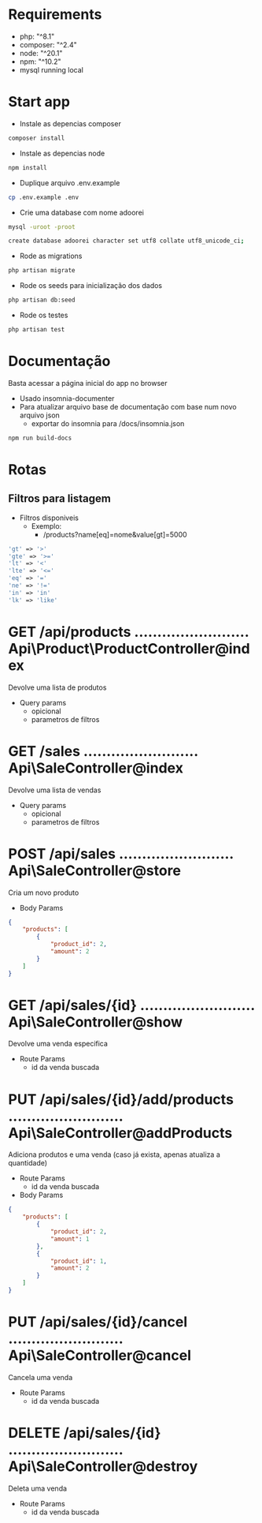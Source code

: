 # Requirements
- php: "^8.1"
- composer: "^2.4"
- node: "^20.1"
- npm: "^10.2"
- mysql running local

# Start app

- Instale as depencias composer
```sh
composer install
```
- Instale as depencias node
```sh
npm install
```
- Duplique arquivo .env.example
```sh
cp .env.example .env
```
- Crie uma database com nome adoorei

```sh
mysql -uroot -proot
```

```sh
create database adoorei character set utf8 collate utf8_unicode_ci;
```

- Rode as migrations
```sh
php artisan migrate
```

- Rode os seeds para inicialização dos dados
```sh
php artisan db:seed
```

- Rode os testes
```sh
php artisan test
```
# Documentação
Basta acessar a página inicial do app no browser
- Usado insomnia-documenter
- Para atualizar arquivo base de documentação com base num novo arquivo json
    - exportar do insomnia para /docs/insomnia.json
```sh
npm run build-docs
```

# Rotas
## Filtros para listagem
- Filtros disponiveis
    - Exemplo:
        - /products?name[eq]=nome&value[gt]=5000
```php
'gt' => '>'
'gte' => '>='
'lt' => '<'
'lte' => '<='
'eq' => '='
'ne' => '!='
'in' => 'in'
'lk' => 'like'
```

# GET /api/products ......................... Api\Product\ProductController@index
Devolve uma lista de produtos
- Query params
    - opicional
    - parametros de filtros

# GET /sales ......................... Api\SaleController@index
Devolve uma lista de vendas
- Query params
    - opicional
    - parametros de filtros
# POST /api/sales ......................... Api\SaleController@store
Cria um novo produto
- Body Params
```json
{
	"products": [
		{
			"product_id": 2,
			"amount": 2
		}
	]
}
```
# GET /api/sales/{id} ......................... Api\SaleController@show
Devolve uma venda especifica
- Route Params
    - id da venda buscada
# PUT /api/sales/{id}/add/products ......................... Api\SaleController@addProducts
Adiciona produtos e uma venda (caso já exista, apenas atualiza a quantidade)
- Route Params
    - id da venda buscada
- Body Params
```json
{
	"products": [
		{
			"product_id": 2,
			"amount": 1
		},
        {
            "product_id": 1,
            "amount": 2
        }
	]
}
```
# PUT /api/sales/{id}/cancel ......................... Api\SaleController@cancel
Cancela uma venda
- Route Params
    - id da venda buscada
# DELETE /api/sales/{id} ......................... Api\SaleController@destroy
Deleta uma venda
- Route Params
    - id da venda buscada
